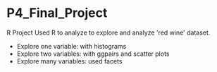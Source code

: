 # P4_Final_Project
R Project
Used R to analyze to explore and analyze 'red wine' dataset.
- Explore one variable: with histograms
- Explore two variables: with ggpairs and scatter plots
- Explore many variables: used facets
